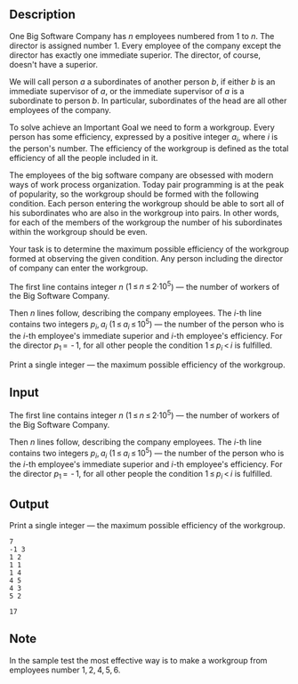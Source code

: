 ## Description

<div><p>One Big Software Company has <span class="tex-span"><i>n</i></span> employees numbered from <span class="tex-span">1</span> to <span class="tex-span"><i>n</i></span>. The director is assigned number <span class="tex-span">1</span>. Every employee of the company except the director has exactly one immediate superior. The director, of course, doesn't have a superior.</p><p>We will call person <span class="tex-span"><i>a</i></span> a subordinates of another person <span class="tex-span"><i>b</i></span>, if either <span class="tex-span"><i>b</i></span> is an immediate supervisor of <span class="tex-span"><i>a</i></span>, or the immediate supervisor of <span class="tex-span"><i>a</i></span> is a subordinate to person <span class="tex-span"><i>b</i></span>. In particular, subordinates of the head are all other employees of the company.</p><p>To solve achieve an Important Goal we need to form a workgroup. Every person has some efficiency, expressed by a positive integer <span class="tex-span"><i>a</i><sub class="lower-index"><i>i</i></sub></span>, where <span class="tex-span"><i>i</i></span> is the person's number. The efficiency of the workgroup is defined as the total efficiency of all the people included in it.</p><p>The employees of the big software company are obsessed with modern ways of work process organization. Today pair programming is at the peak of popularity, so the workgroup should be formed with the following condition. Each person entering the workgroup should be able to sort all of his subordinates who are also in the workgroup into pairs. In other words, for each of the members of the workgroup the number of his subordinates within the workgroup should be even.</p><p>Your task is to determine the maximum possible efficiency of the workgroup formed at observing the given condition. Any person including the director of company can enter the workgroup.</p></div><div class="input-specification"><p>The first line contains integer <span class="tex-span"><i>n</i></span> (<span class="tex-span">1 ≤ <i>n</i> ≤ 2·10<sup class="upper-index">5</sup></span>) — the number of workers of the Big Software Company. </p><p>Then <span class="tex-span"><i>n</i></span> lines follow, describing the company employees. The <span class="tex-span"><i>i</i></span>-th line contains two integers <span class="tex-span"><i>p</i><sub class="lower-index"><i>i</i></sub>, <i>a</i><sub class="lower-index"><i>i</i></sub></span> (<span class="tex-span">1 ≤ <i>a</i><sub class="lower-index"><i>i</i></sub> ≤ 10<sup class="upper-index">5</sup></span>) — the number of the person who is the <span class="tex-span"><i>i</i></span>-th employee's immediate superior and <span class="tex-span"><i>i</i></span>-th employee's efficiency. For the director <span class="tex-span"><i>p</i><sub class="lower-index">1</sub> =  - 1</span>, for all other people the condition <span class="tex-span">1 ≤ <i>p</i><sub class="lower-index"><i>i</i></sub> &lt; <i>i</i></span> is fulfilled.</p></div><div class="output-specification"><p>Print a single integer — the maximum possible efficiency of the workgroup.</p></div>

## Input

<p>The first line contains integer <span class="tex-span"><i>n</i></span> (<span class="tex-span">1 ≤ <i>n</i> ≤ 2·10<sup class="upper-index">5</sup></span>) — the number of workers of the Big Software Company. </p><p>Then <span class="tex-span"><i>n</i></span> lines follow, describing the company employees. The <span class="tex-span"><i>i</i></span>-th line contains two integers <span class="tex-span"><i>p</i><sub class="lower-index"><i>i</i></sub>, <i>a</i><sub class="lower-index"><i>i</i></sub></span> (<span class="tex-span">1 ≤ <i>a</i><sub class="lower-index"><i>i</i></sub> ≤ 10<sup class="upper-index">5</sup></span>) — the number of the person who is the <span class="tex-span"><i>i</i></span>-th employee's immediate superior and <span class="tex-span"><i>i</i></span>-th employee's efficiency. For the director <span class="tex-span"><i>p</i><sub class="lower-index">1</sub> =  - 1</span>, for all other people the condition <span class="tex-span">1 ≤ <i>p</i><sub class="lower-index"><i>i</i></sub> &lt; <i>i</i></span> is fulfilled.</p>

## Output

<p>Print a single integer — the maximum possible efficiency of the workgroup.</p>





```input1
7
-1 3
1 2
1 1
1 4
4 5
4 3
5 2

```




```output1
17

```



## Note

<p>In the sample test the most effective way is to make a workgroup from employees number <span class="tex-span">1, 2, 4, 5, 6</span>.</p>
